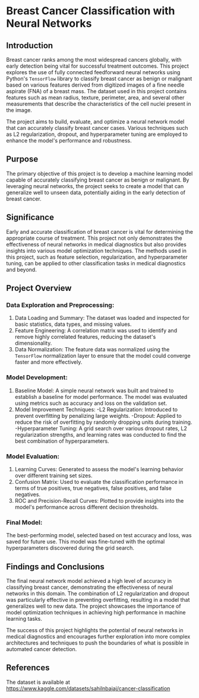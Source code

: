 # Breast Cancer Classification with Neural Networks

## Introduction
Breast cancer ranks among the most widespread cancers globally, with early detection being vital for successful treatment outcomes. This project explores the use of fully connected feedforward neural networks using Python's `TensorFlow` library to classify breast cancer as benign or malignant based on various features derived from digitized images of a fine needle aspirate (FNA) of a breast mass. The dataset used in this project contains features such as mean radius, texture, perimeter, area, and several other measurements that describe the characteristics of the cell nuclei present in the image.

The project aims to build, evaluate, and optimize a neural network model that can accurately classify breast cancer cases. Various techniques such as L2 regularization, dropout, and hyperparameter tuning are employed to enhance the model's performance and robustness.

## Purpose
The primary objective of this project is to develop a machine learning model capable of accurately classifying breast cancer as benign or malignant. By leveraging neural networks, the project seeks to create a model that can generalize well to unseen data, potentially aiding in the early detection of breast cancer.

## Significance
Early and accurate classification of breast cancer is vital for determining the appropriate course of treatment. This project not only demonstrates the effectiveness of neural networks in medical diagnostics but also provides insights into various model optimization techniques. The methods used in this project, such as feature selection, regularization, and hyperparameter tuning, can be applied to other classification tasks in medical diagnostics and beyond.

## Project Overview
### Data Exploration and Preprocessing:
1. Data Loading and Summary: The dataset was loaded and inspected for basic statistics, data types, and missing values.
2. Feature Engineering: A correlation matrix was used to identify and remove highly correlated features, reducing the dataset's dimensionality.
3. Data Normalization: The feature data was normalized using the `TensorFlow` normalization layer to ensure that the model could converge faster and more effectively.

### Model Development:
1. Baseline Model: A simple neural network was built and trained to establish a baseline for model performance. The model was evaluated using metrics such as accuracy and loss on the validation set.
2. Model Improvement Techniques:
-L2 Regularization: Introduced to prevent overfitting by penalizing large weights.
-Dropout: Applied to reduce the risk of overfitting by randomly dropping units during training.
-Hyperparameter Tuning: A grid search over various dropout rates, L2 regularization strengths, and learning rates was conducted to find the best combination of hyperparameters.
    
### Model Evaluation:
1. Learning Curves: Generated to assess the model's learning behavior over different training set sizes.
2. Confusion Matrix: Used to evaluate the classification performance in terms of true positives, true negatives, false positives, and false negatives.
3. ROC and Precision-Recall Curves: Plotted to provide insights into the model's performance across different decision thresholds.

### Final Model:
The best-performing model, selected based on test accuracy and loss, was saved for future use. This model was fine-tuned with the optimal hyperparameters discovered during the grid search.

## Findings and Conclusions
The final neural network model achieved a high level of accuracy in classifying breast cancer, demonstrating the effectiveness of neural networks in this domain. The combination of L2 regularization and dropout was particularly effective in preventing overfitting, resulting in a model that generalizes well to new data. The project showcases the importance of model optimization techniques in achieving high performance in machine learning tasks.

The success of this project highlights the potential of neural networks in medical diagnostics and encourages further exploration into more complex architectures and techniques to push the boundaries of what is possible in automated cancer detection.

## References
The dataset is available at https://www.kaggle.com/datasets/sahilnbajaj/cancer-classification
